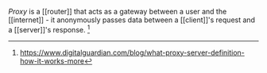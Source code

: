 *Proxy* is a [[router]] that acts as a gateway between a user and the [[internet]] - it anonymously passes data between a [[client]]'s request and a [[server]]'s response. [^1]

[^1]: https://www.digitalguardian.com/blog/what-proxy-server-definition-how-it-works-more